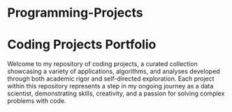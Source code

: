 # Programming-Projects
# Coding Projects Portfolio

Welcome to my repository of coding projects, a curated collection showcasing a variety of applications, algorithms, and analyses developed through both academic rigor and self-directed exploration. Each project within this repository represents a step in my ongoing journey as a data scientist, demonstrating skills, creativity, and a passion for solving complex problems with code.
